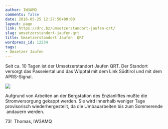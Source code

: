 ```yaml
---
author: IW3AMQ
comments: false
date: 2016-05-25 12:27:50+00:00
layout: page
link: https://drc.bz/umsetzerstandort-jaufen-qrt/
slug: umsetzerstandort-jaufen-qrt
title: Umsetzerstandort Jaufen  QRT
wordpress_id: 12234
tags:
- Umsetzer Jaufen
---
```


Seit ca. 10 Tagen ist der Umsetzerstandort Jaufen QRT. Der Standort versorgt das Passeiertal und das Wipptal mit dem Link Südtirol und mit dem APRS-Signal.

[![](https://drc.bz/wp-content/uploads/2016/05/IR3UGD-Jaufen.jpg)](https://drc.bz/wp-content/uploads/2016/05/IR3UGD-Jaufen.jpg)

Aufgrund von Arbeiten an der Bergstation des Enzianliftes mußte die Stromversorgung gekappt werden. Sie wird innerhalb weniger Tage provisorisch wiederhergestellt, da die Umbauarbeiten bis zum Sommerende  andauern werden.

73!  Thomas, IW3AMQ
